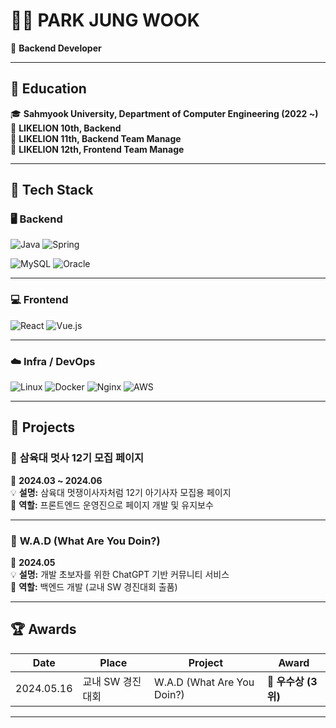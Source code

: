 # 🧑‍💻 PARK JUNG WOOK
🚀 **Backend Developer**  

---

## 📖 Education

🎓 **Sahmyook University, Department of Computer Engineering (2022 ~)**  
🦁 **LIKELION 10th, Backend**  
🦁 **LIKELION 11th, Backend Team Manage**  
🦁 **LIKELION 12th, Frontend Team Manage**

---

## 💪 Tech Stack

### 🖥️ Backend  
![Java](https://img.shields.io/badge/Java-007396?style=for-the-badge&logo=openjdk&logoColor=white)
![Spring](https://img.shields.io/badge/Spring-6DB33F?style=for-the-badge&logo=spring&logoColor=white)

![MySQL](https://img.shields.io/badge/MySQL-4479A1?style=for-the-badge&logo=mysql&logoColor=white)
![Oracle](https://img.shields.io/badge/Oracle-F80000?style=for-the-badge&logo=oracle&logoColor=white)

---

### 💻 Frontend  
![React](https://img.shields.io/badge/React-61DAFB?style=for-the-badge&logo=react&logoColor=black)
![Vue.js](https://img.shields.io/badge/Vue.js-4FC08D?style=for-the-badge&logo=vuedotjs&logoColor=white)

---

### ☁️ Infra / DevOps  
![Linux](https://img.shields.io/badge/Linux-FCC624?style=for-the-badge&logo=linux&logoColor=black)
![Docker](https://img.shields.io/badge/Docker-2496ED?style=for-the-badge&logo=docker&logoColor=white)
![Nginx](https://img.shields.io/badge/Nginx-009639?style=for-the-badge&logo=nginx&logoColor=white)
![AWS](https://img.shields.io/badge/AWS-232F3E?style=for-the-badge&logo=amazonaws&logoColor=FF9900)

---

## 🚀 Projects

### 🦁 **삼육대 멋사 12기 모집 페이지**
📅 **2024.03 ~ 2024.06**  
💡 **설명:** 삼육대 멋쟁이사자처럼 12기 아기사자 모집용 페이지  
🎯 **역할:** 프론트엔드 운영진으로 페이지 개발 및 유지보수  

---

### 💬 **W.A.D (What Are You Doin?)**
📅 **2024.05**  
💡 **설명:** 개발 초보자를 위한 ChatGPT 기반 커뮤니티 서비스  
🎯 **역할:** 백엔드 개발 (교내 SW 경진대회 출품)  

---

## 🏆 Awards

| Date | Place | Project | Award |
|------|--------|----------|--------|
| 2024.05.16 | 교내 SW 경진대회 | W.A.D (What Are You Doin?) | 🥉 **우수상 (3위)** |

---


